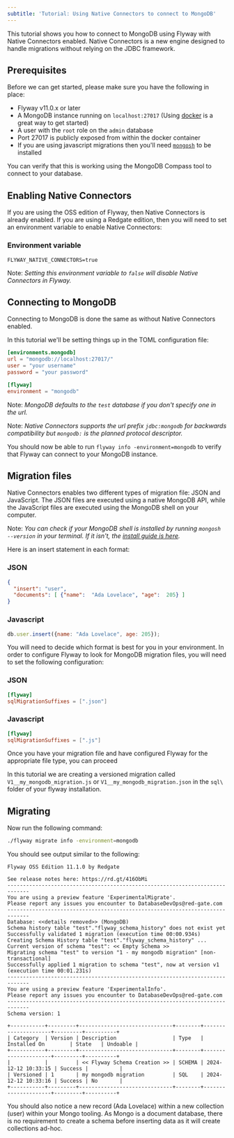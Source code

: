 ```yaml
---
subtitle: 'Tutorial: Using Native Connectors to connect to MongoDB'
---
```


This tutorial shows you how to connect to MongoDB using Flyway with Native Connectors enabled.
Native Connectors is a new engine designed to handle migrations without relying on the JDBC framework.

## Prerequisites

Before we can get started, please make sure you have the following in place:

- Flyway v11.0.x or later
- A MongoDB instance running on `localhost:27017` (Using [docker](https://hub.docker.com/_/mongo/) is a great way to get started)
- A user with the `root` role on the `admin` database
- Port 27017 is publicly exposed from within the docker container
- If you are using javascript migrations then you'll need [`mongosh`](https://www.mongodb.com/docs/mongodb-shell/install/) to be installed

You can verify that this is working using the MongoDB Compass tool to connect to your database.

## Enabling Native Connectors

If you are using the OSS edition of Flyway, then Native Connectors is already enabled. If you are using a Redgate edition,
then you will need to set an environment variable to enable Native Connectors:

### Environment variable

```properties
FLYWAY_NATIVE_CONNECTORS=true
```

Note: _Setting this environment variable to `false` will disable Native Connectors in Flyway._

## Connecting to MongoDB

Connecting to MongoDB is done the same as without Native Connectors enabled. 

In this tutorial we'll be setting things up in the TOML configuration file:
```toml
[environments.mongodb]
url = "mongodb://localhost:27017/"
user = "your username"
password = "your password"

[flyway]
environment = "mongodb"
```
Note: _MongoDB defaults to the `test` database if you don't specify one in the url._

Note: _Native Connectors supports the url prefix `jdbc:mongodb` for backwards compatibility but `mongodb:` is the planned protocol descriptor._

You should now be able to run `flyway info -environment=mongodb` to verify that Flyway can connect to your MongoDB instance.

## Migration files

Native Connectors enables two different types of migration file: JSON and JavaScript. The JSON files are executed using a
native MongoDB API, while the JavaScript files are executed using the MongoDB shell on your computer.

Note: _You can check if your MongoDB shell is installed by running `mongosh --version` in your terminal. If it isn't, the [install guide is here](https://www.mongodb.com/docs/mongodb-shell/install/)._

Here is an insert statement in each format:

### JSON
```json
{
  "insert": "user",
  "documents": [ {"name":  "Ada Lovelace", "age":  205} ]
}
```

### Javascript
```javascript
db.user.insert({name: "Ada Lovelace", age: 205});
```

You will need to decide which format is best for you in your environment.
In order to configure Flyway to look for MongoDB migration files, you will need to set the following configuration:

### JSON
```toml
[flyway]
sqlMigrationSuffixes = [".json"]
```

### Javascript
```toml
[flyway]
sqlMigrationSuffixes = [".js"]
```

Once you have your migration file and have configured Flyway for the appropriate file type, you can proceed

In this tutorial we are creating a versioned migration called `V1__my_mongodb_migration.js` or `V1__my_mongodb_migration.json` in the `sql\` folder of your flyway installation.

## Migrating

Now run the following command:

```bash
./flyway migrate info -environment=mongodb
```

You should see output similar to the following:
```
Flyway OSS Edition 11.1.0 by Redgate

See release notes here: https://rd.gt/416ObMi
-----------------------------------------------------------------------------
You are using a preview feature 'ExperimentalMigrate'.
Please report any issues you encounter to DatabaseDevOps@red-gate.com
-----------------------------------------------------------------------------
Database: <<details removed>> (MongoDB)
Schema history table "test"."flyway_schema_history" does not exist yet
Successfully validated 1 migration (execution time 00:00.934s)
Creating Schema History table "test"."flyway_schema_history" ...
Current version of schema "test": << Empty Schema >>
Migrating schema "test" to version "1 - my mongodb migration" [non-transactional]
Successfully applied 1 migration to schema "test", now at version v1 (execution time 00:01.231s)
-----------------------------------------------------------------------------
You are using a preview feature 'ExperimentalInfo'.
Please report any issues you encounter to DatabaseDevOps@red-gate.com
-----------------------------------------------------------------------------
Schema version: 1

+-----------+---------+------------------------------+--------+---------------------+---------+----------+
| Category  | Version | Description                  | Type   | Installed On        | State   | Undoable |
+-----------+---------+------------------------------+--------+---------------------+---------+----------+
|           |         | << Flyway Schema Creation >> | SCHEMA | 2024-12-12 10:33:15 | Success |          |
| Versioned | 1       | my mongodb migration         | SQL    | 2024-12-12 10:33:16 | Success | No       |
+-----------+---------+------------------------------+--------+---------------------+---------+----------+
```


You should also notice a new record (Ada Lovelace) within a new collection (user) within your Mongo tooling. As Mongo is a document database, there is no requirement to create a schema before inserting data as it will create collections ad-hoc.